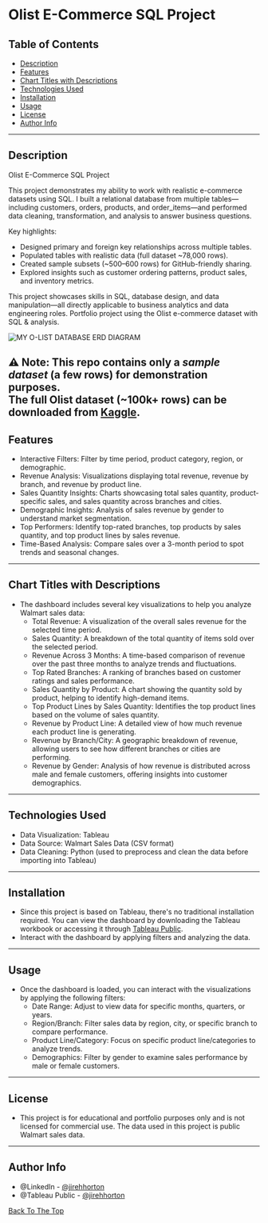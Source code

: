 # Olist E-Commerce SQL Project


## Table of Contents
- [Description](#description)
- [Features](#features)
- [Chart Titles with Descriptions](#chart-titles-with-descriptions)
- [Technologies Used](#technologies-used)
- [Installation](#installation)
- [Usage](#usage)
- [License](#license)
- [Author Info](#author-info)

---
## Description
Olist E-Commerce SQL Project

This project demonstrates my ability to work with realistic e-commerce datasets using SQL. I built a relational database from multiple tables—including customers, orders, products, and order_items—and performed data cleaning, transformation, and analysis to answer business questions.

Key highlights:
- Designed primary and foreign key relationships across multiple tables.
- Populated tables with realistic data (full dataset ~78,000 rows).
- Created sample subsets (~500–600 rows) for GitHub-friendly sharing.
- Explored insights such as customer ordering patterns, product sales, and inventory metrics.

This project showcases skills in SQL, database design, and data manipulation—all directly applicable to business analytics and data engineering roles.
Portfolio project using the Olist e-commerce dataset with SQL &amp; analysis.

![MY O-LIST DATABASE ERD DIAGRAM](https://github.com/user-attachments/assets/7167fd3a-3cf1-4031-ab09-8135bce600c1)

⚠️ Note: 
This repo contains only a *sample dataset* (a few rows) for demonstration purposes.  
The full Olist dataset (~100k+ rows) can be downloaded from [Kaggle](https://www.kaggle.com/datasets/olistbr/brazilian-ecommerce).
---
## Features
- Interactive Filters: Filter by time period, product category, region, or demographic.
- Revenue Analysis: Visualizations displaying total revenue, revenue by branch, and revenue by product line.
- Sales Quantity Insights: Charts showcasing total sales quantity, product-specific sales, and sales quantity across branches and cities.
- Demographic Insights: Analysis of sales revenue by gender to understand market segmentation.
- Top Performers: Identify top-rated branches, top products by sales quantity, and top product lines by sales revenue.
- Time-Based Analysis: Compare sales over a 3-month period to spot trends and seasonal changes.
---

## Chart Titles with Descriptions
- The dashboard includes several key visualizations to help you analyze Walmart sales data:
  - Total Revenue: A visualization of the overall sales revenue for the selected time period.
  - Sales Quantity: A breakdown of the total quantity of items sold over the selected period.
  - Revenue Across 3 Months: A time-based comparison of revenue over the past three months to analyze trends and fluctuations.
  - Top Rated Branches: A ranking of branches based on customer ratings and sales performance.
  - Sales Quantity by Product: A chart showing the quantity sold by product, helping to identify high-demand items.
  - Top Product Lines by Sales Quantity: Identifies the top product lines based on the volume of sales quantity.
  - Revenue by Product Line: A detailed view of how much revenue each product line is generating.
  - Revenue by Branch/City: A geographic breakdown of revenue, allowing users to see how different branches or cities are performing.
  - Revenue by Gender: Analysis of how revenue is distributed across male and female customers, offering insights into customer demographics.
---
## Technologies Used
- Data Visualization: Tableau
- Data Source: Walmart Sales Data (CSV format)
- Data Cleaning: Python (used to preprocess and clean the data before importing into Tableau)
---
## Installation
- Since this project is based on Tableau, there's no traditional installation required. You can view the dashboard by downloading the Tableau workbook or accessing it through [Tableau Public](https://public.tableau.com/app/profile/ji.reh.horton/viz/InteractiveWalmartSalesDashboard/InteractiveWalmartSalesDashboard).
- Interact with the dashboard by applying filters and analyzing the data.
---
## Usage
- Once the dashboard is loaded, you can interact with the visualizations by applying the following filters:
  - Date Range: Adjust to view data for specific months, quarters, or years.
  - Region/Branch: Filter sales data by region, city, or specific branch to compare performance.
  - Product Line/Category: Focus on specific product line/categories to analyze trends.
  - Demographics: Filter by gender to examine sales performance by male or female customers.
---
## License
- This project is for educational and portfolio purposes only and is not licensed for commercial use. The data used in this project is public Walmart sales data.
---
## Author Info
- @LinkedIn - [@jirehhorton](https://www.linkedin.com/in/jirehhorton/)
- @Tableau Public - [@jirehhorton](https://public.tableau.com/app/profile/ji.reh.horton/vizzes)

[Back To The Top](#Tableau-Walmart-Sales-Dashboard)
